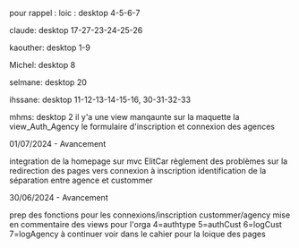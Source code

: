 pour rappel :
loic :
desktop 4-5-6-7

claude:
desktop 17-27-23-24-25-26

kaouther:
desktop 1-9

Michel:
desktop 8

selmane:
desktop 20

ihssane:
desktop 11-12-13-14-15-16, 30-31-32-33

mhms:
desktop 2
il y'a une view manqaunte sur la maquette la view_Auth_Agency le formulaire d'inscription et connexion des agences

01/07/2024 - Avancement

integration de la homepage sur mvc ElitCar
règlement des problèmes sur la redirection des pages vers connexion à inscription identification de la séparation entre agence et custommer

30/06/2024 - Avancement

prep des fonctions pour les connexions/inscription custommer/agency mise en commentaire des views pour l'orga
4=authtype
5=authCust
6=logCust
7=logAgency
à continuer
voir dans le cahier pour la loique des pages
